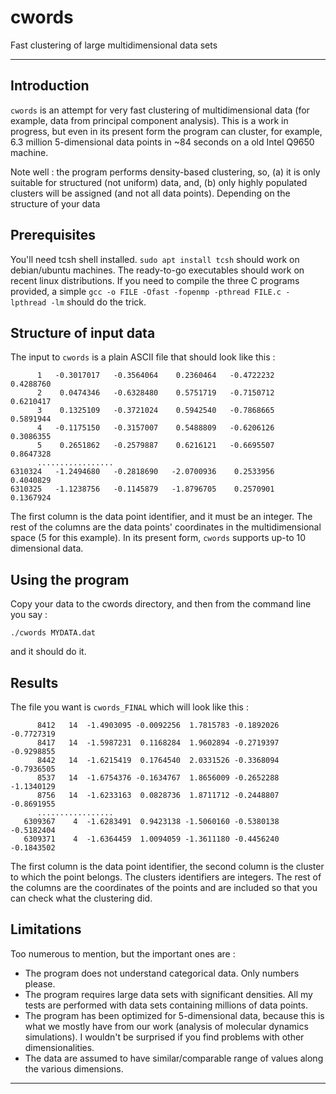 # cwords
Fast clustering of large multidimensional data sets
____________________________________________________________________


## Introduction

`cwords` is an attempt for very fast clustering of multidimensional data (for example,
data from principal component analysis). This is a work in progress, but even in its 
present form the program can cluster, for example, 6.3 million 5-dimensional data points 
in ~84 seconds on a old Intel Q9650 machine.

Note well : the program performs density-based clustering, so, (a) it is only suitable
for structured (not uniform) data, and, (b) only highly populated clusters will be assigned 
(and not all data points). Depending on the structure of your data 



## Prerequisites 

You'll need tcsh shell installed. `sudo apt install tcsh` should work on debian/ubuntu 
machines. The ready-to-go executables should work on recent linux distributions. If you need 
to compile the three C programs provided, a simple `gcc -o FILE -Ofast -fopenmp -pthread FILE.c -lpthread -lm` 
should do the trick.



## Structure of input data

The input to `cwords` is a plain ASCII file that should look like this :

```
      1   -0.3017017   -0.3564064    0.2360464   -0.4722232    0.4288760
      2    0.0474346   -0.6328480    0.5751719   -0.7150712    0.6210417
      3    0.1325109   -0.3721024    0.5942540   -0.7868665    0.5891944
      4   -0.1175150   -0.3157007    0.5488809   -0.6206126    0.3086355
      5    0.2651862   -0.2579887    0.6216121   -0.6695507    0.8647328
      .................
6310324   -1.2494680   -0.2818690   -2.0700936    0.2533956    0.4040829
6310325   -1.1238756   -0.1145879   -1.8796705    0.2570901    0.1367924
```

The first column is the data point identifier, and it must be an integer. 
The rest of the columns are the data points' coordinates in the multidimensional space 
(5 for this example). In its present form, `cwords` supports up-to 10 dimensional data.


## Using the program

Copy your data to the cwords directory, and then from the command line you say :

```
./cwords MYDATA.dat
```

and it should do it.




## Results

The file you want is `cwords_FINAL` which will look like this :

```
      8412   14  -1.4903095 -0.0092256  1.7815783 -0.1892026 -0.7727319
      8417   14  -1.5987231  0.1168284  1.9602894 -0.2719397 -0.9298855
      8442   14  -1.6215419  0.1764540  2.0331526 -0.3368094 -0.7936505
      8537   14  -1.6754376 -0.1634767  1.8656009 -0.2652288 -1.1340129
      8756   14  -1.6233163  0.0828736  1.8711712 -0.2448807 -0.8691955
      .................
   6309367    4  -1.6283491  0.9423138 -1.5060160 -0.5380138 -0.5182404
   6309371    4  -1.6364459  1.0094059 -1.3611180 -0.4456240 -0.1843502
```

The first column is the data point identifier, the second column is the cluster 
to which the point belongs. The clusters identifiers are integers. The rest of the 
columns are the coordinates of the points and are included so that you can check 
what the clustering did.


## Limitations

Too numerous to mention, but the important ones are :

* The program does not understand categorical data. Only numbers please.
* The program requires large data sets with significant densities. All my tests 
  are performed with data sets containing millions of data points.
* The program has been optimized for 5-dimensional data, because this is what
  we mostly have from our work (analysis of molecular dynamics simulations).
  I wouldn't be surprised if you find problems with other dimensionalities.
* The data are assumed to have similar/comparable range of values along the various 
  dimensions.



____________________________________________________________________

